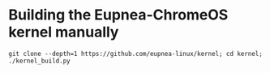 # Building the Eupnea-ChromeOS kernel manually
```
git clone --depth=1 https://github.com/eupnea-linux/kernel; cd kernel; ./kernel_build.py
```
